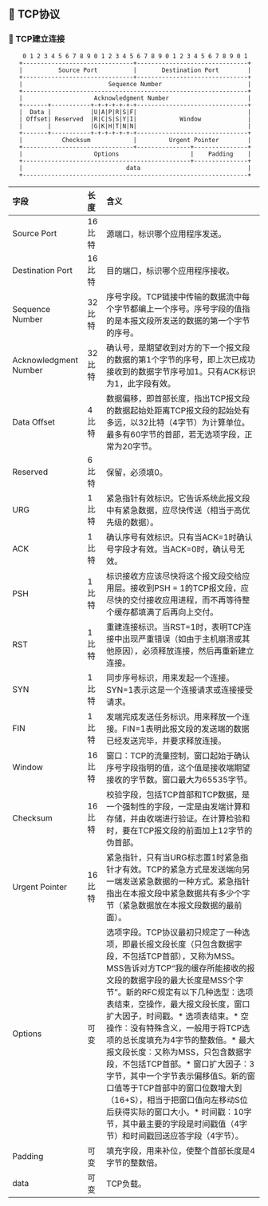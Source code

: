 ## :frog: TCP协议
### :tiger: TCP建立连接

``` 0                   1                   2                   3
    0 1 2 3 4 5 6 7 8 9 0 1 2 3 4 5 6 7 8 9 0 1 2 3 4 5 6 7 8 9 0 1
   +-------------------------------+-------------------------------+
   |          Source Port          |       Destination Port        |
   +-------------------------------+-------------------------------+
   |                        Sequence Number                        |
   +---------------------------------------------------------------+
   |                    Acknowledgment Number                      |
   +-------+-----------+-+-+-+-+-+-+-------------------------------+
   |  Data |           |U|A|P|R|S|F|                               |
   | Offset| Reserved  |R|C|S|S|Y|I|            Window             |
   |       |           |G|K|H|T|N|N|                               |
   +-------+-----------+-+-+-+-+-+-+-------------------------------+
   |           Checksum            |         Urgent Pointer        |
   +-------------------------------+---------------+---------------+
   |                    Options                    |    Padding    |
   +-----------------------------------------------+---------------+
   |                             data                              |
   +---------------------------------------------------------------+
```

| 字段                  | 长度                 | 含义                                                                                                                                                                                                                                                                                                                                                                                                                                                                                                                                                                                                                                                      |    
| :-------------------- | :-------------- | :-------------------------------------------------------------------------------------------------------------------------------------------------------------------------------------------------------------------------------------------------------------------------------------------------------------------------------------------------------------------------------------------------------------------------------------------------------------------------------------------------------------------------------------------------------------------------------------------------------------------------------------------------------- |
| Source Port           | 16比特 | 源端口，标识哪个应用程序发送。                                                                                                                                                                                                                                                                                                                                                                                                                                                                                                                                                                                                                                |
| Destination Port      | 16比特 | 目的端口，标识哪个应用程序接收。                                                                                                                                                                                                                                                                                                                                                                                                                                                                                                                                                                                                                          |
| Sequence Number       | 32比特 | 序号字段。TCP链接中传输的数据流中每个字节都编上一个序号。序号字段的值指的是本报文段所发送的数据的第一个字节的序号。                                                                                                                                                                                                                                                                                                                                                                                                                                                                                                                                       |
| Acknowledgment Number | 32比特 | 确认号，是期望收到对方的下一个报文段的数据的第1个字节的序号，即上次已成功接收到的数据字节序号加1。只有ACK标识为1，此字段有效。                                                                                                                                                                                                                                                                                                                                                                                                                                                                                                                            |
| Data Offset           | 4比特  | 数据偏移，即首部长度，指出TCP报文段的数据起始处距离TCP报文段的起始处有多远，以32比特（4字节）为计算单位。最多有60字节的首部，若无选项字段，正常为20字节。                                                                                                                                                                                                                                                                                                                                                                                                                                                                                                 |
| Reserved              | 6比特  | 保留，必须填0。                                                                                                                                                                                                                                                                                                                                                                                                                                                                                                                                                                                                                                           |
| URG                   | 1比特  | 紧急指针有效标识。它告诉系统此报文段中有紧急数据，应尽快传送（相当于高优先级的数据）。                                                                                                                                                                                                                                                                                                                                                                                                                                                                                                                                                                    |
| ACK                   | 1比特  | 确认序号有效标识。只有当ACK=1时确认号字段才有效。当ACK=0时，确认号无效。                                                                                                                                                                                                                                                                                                                                                                                                                                                                                                                                                                                  |
| PSH                   | 1比特  | 标识接收方应该尽快将这个报文段交给应用层。接收到PSH = 1的TCP报文段，应尽快的交付接收应用进程，而不再等待整个缓存都填满了后再向上交付。                                                                                                                                                                                                                                                                                                                                                                                                                                                                                                                    |
| RST                   | 1比特  | 重建连接标识。当RST=1时，表明TCP连接中出现严重错误（如由于主机崩溃或其他原因），必须释放连接，然后再重新建立连接。                                                                                                                                                                                                                                                                                                                                                                                                                                                                                                                                        |
| SYN                   | 1比特  | 同步序号标识，用来发起一个连接。SYN=1表示这是一个连接请求或连接接受请求。                                                                                                                                                                                                                                                                                                                                                                                                                                                                                                                                                                                 |
| FIN                   | 1比特  | 发端完成发送任务标识。用来释放一个连接。FIN=1表明此报文段的发送端的数据已经发送完毕，并要求释放连接。                                                                                                                                                                                                                                                                                                                                                                                                                                                                                                                                                                                                         |
| Window                | 16比特 | 窗口：TCP的流量控制，窗口起始于确认序号字段指明的值，这个值是接收端期望接收的字节数。窗口最大为65535字节。                                                                                                                                                                                                                                                                                                                                                                                                                                                                                                                                                    |
| Checksum              | 16比特 | 校验字段，包括TCP首部和TCP数据，是一个强制性的字段，一定是由发端计算和存储，并由收端进行验证。在计算检验和时，要在TCP报文段的前面加上12字节的伪首部。                                                                                                                                                                                                                                                                                                                                                                                                                                                                                                     |
| Urgent Pointer        | 16比特 | 紧急指针，只有当URG标志置1时紧急指针才有效。TCP的紧急方式是发送端向另一端发送紧急数据的一种方式。紧急指针指出在本报文段中紧急数据共有多少个字节（紧急数据放在本报文段数据的最前面）。                                                                                                                                                                                                                                                                                                                                                                                                                                                                     |
| Options               | 可变   | 选项字段。TCP协议最初只规定了一种选项，即最长报文段长度（只包含数据字段，不包括TCP首部），又称为MSS。MSS告诉对方TCP“我的缓存所能接收的报文段的数据字段的最大长度是MSS个字节”。新的RFC规定有以下几种选型：选项表结束，空操作，最大报文段长度，窗口扩大因子，时间戳。* 选项表结束。* 空操作：没有特殊含义，一般用于将TCP选项的总长度填充为4字节的整数倍。* 最大报文段长度：又称为MSS，只包含数据字段，不包括TCP首部。* 窗口扩大因子：3字节，其中一个字节表示偏移值S。新的窗口值等于TCP首部中的窗口位数增大到（16+S），相当于把窗口值向左移动S位后获得实际的窗口大小。* 时间戳：10字节，其中最主要的字段是时间戳值（4字节）和时间戳回送应答字段（4字节）。 |
| Padding               | 可变   | 填充字段，用来补位，使整个首部长度是4字节的整数倍。                                                                                                                                                                                                                                                                                                                                                                                                                                                                                                                                                                                                       |                                                                                                            
| data                  | 可变   | TCP负载。                        
                                                                                                                              
